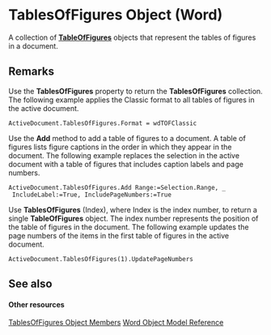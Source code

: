 
# TablesOfFigures Object (Word)

A collection of  **[TableOfFigures](0a93d274-cd2e-3d65-48bc-b8fea84ff268.md)** objects that represent the tables of figures in a document.


## Remarks

Use the  **TablesOfFigures** property to return the **TablesOfFigures** collection. The following example applies the Classic format to all tables of figures in the active document.


```
ActiveDocument.TablesOfFigures.Format = wdTOFClassic
```

Use the  **Add** method to add a table of figures to a document. A table of figures lists figure captions in the order in which they appear in the document. The following example replaces the selection in the active document with a table of figures that includes caption labels and page numbers.




```
ActiveDocument.TablesOfFigures.Add Range:=Selection.Range, _ 
 IncludeLabel:=True, IncludePageNumbers:=True
```

Use  **TablesOfFigures** (Index), where Index is the index number, to return a single **TableOfFigures** object. The index number represents the position of the table of figures in the document. The following example updates the page numbers of the items in the first table of figures in the active document.




```
ActiveDocument.TablesOfFigures(1).UpdatePageNumbers
```


## See also


#### Other resources


[TablesOfFigures Object Members](4908403c-ef40-0a0f-454c-a318a69e84e8.md)
[Word Object Model Reference](http://msdn.microsoft.com/library/be452561-b436-bb9b-6f94-3faa9a74a6fd%28Office.15%29.aspx)
